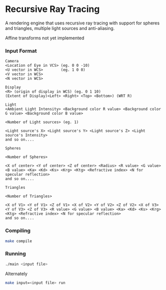 # Recursive Ray Tracing


A rendering engine that uses recursive ray tracing with support for spheres and triangles, multiple light sources and anti-aliasing.

Affine transforms not yet implemented

### Input Format

```
Camera
<Location of Eye in VCS> (eg. 0 0 -10)
<U vector in WCS> 		 (eg. 1 0 0)
<V vector in WCS>
<N vector in WCS>

Display
<R> (origin of display in WCS) (eg. 0 1 10)
(Extent of Display)<Left> <Right> <Top> <Bottom>) (WRT R)

Light
<Ambient Light Intensity> <Background color R value> <Background color G value> <Background color B value>

<Number of Light sources> (eg. 1)

<Light source's X> <Light source's Y> <Light source's Z> <Light source's Intensity>
and so on....

Spheres

<Number of Spheres>

<X of center> <Y of center> <Z of center> <Radius> <R value> <G value> <B value> <Ka> <Kd> <Ks> <Krg> <Ktg> <Refractive index> <N for specular reflection>
and so on....

Triangles

<Number of Triangles>

<X of V1> <Y of V1> <Z of V1> <X of V2> <Y of V2> <Z of V2> <X of V3> <Y of V3> <Z of V3> <R value> <G value> <B value> <Ka> <Kd> <Ks> <Krg> <Ktg> <Refractive index> <N for specular reflection>
and so on....
```

### Compiling
```bash
make compile
```

### Running

```bash
./main <input file>  
```

Alternately

```bash
make input=<input file> run
```

